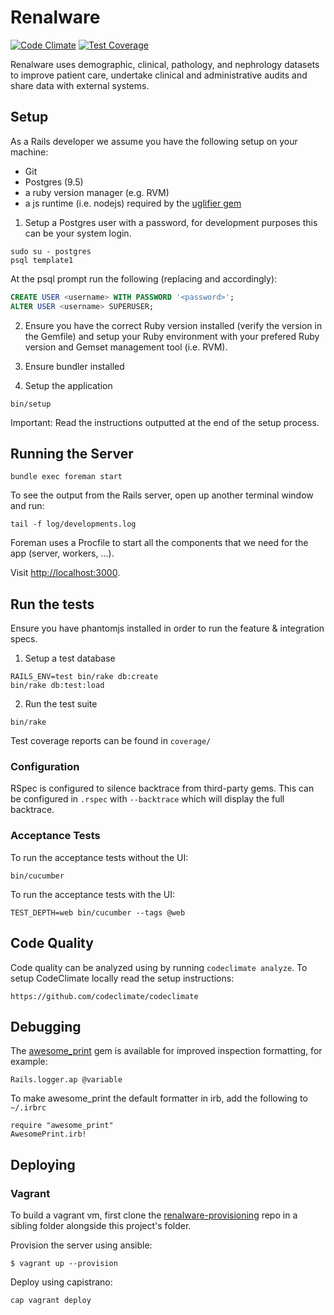 # Renalware

[![Code Climate](https://codeclimate.com/repos/58beee3ed41d600266000147/badges/50451f89d7aad6c2d200/gpa.svg)](https://codeclimate.com/repos/58beee3ed41d600266000147/feed)
[![Test Coverage](https://codeclimate.com/repos/58beee3ed41d600266000147/badges/50451f89d7aad6c2d200/coverage.svg)](https://codeclimate.com/repos/58beee3ed41d600266000147/coverage)

Renalware uses demographic, clinical, pathology, and nephrology datasets to improve patient care,
undertake clinical and administrative audits and share data with external systems.

## Setup

As a Rails developer we assume you have the following setup on your machine:

* Git
* Postgres (9.5)
* a ruby version manager (e.g. RVM)
* a js runtime (i.e. nodejs) required by the [uglifier gem](https://github.com/lautis/uglifier#installation)

1. Setup a Postgres user with a password, for development purposes this can be your system login.

  ```
  sudo su - postgres
  psql template1
  ```

  At the psql prompt run the following (replacing <username> and <password> accordingly):

  ```sql
  CREATE USER <username> WITH PASSWORD '<password>';
  ALTER USER <username> SUPERUSER;
  ```

2. Ensure you have the correct Ruby version installed (verify the version in the Gemfile) and setup your Ruby
environment with your prefered Ruby version and Gemset management tool (i.e. RVM).

3. Ensure bundler installed

4. Setup the application

  ```
  bin/setup
  ```

  Important: Read the instructions outputted at the end of the setup process.

## Running the Server

    bundle exec foreman start

To see the output from the Rails server, open up another terminal window and run:

    tail -f log/developments.log

Foreman uses a Procfile to start all the components that we need for the app (server, workers, ...).

Visit [http://localhost:3000](http://localhost:3000).

## Run the tests

Ensure you have phantomjs installed in order to run the feature & integration specs.

1. Setup a test database

  ```
  RAILS_ENV=test bin/rake db:create
  bin/rake db:test:load
  ```

2. Run the test suite

  ```
  bin/rake
  ```

Test coverage reports can be found in `coverage/`

### Configuration

RSpec is configured to silence backtrace from third-party gems. This can be
configured in `.rspec` with `--backtrace` which will display the full backtrace.

### Acceptance Tests

To run the acceptance tests without the UI:

    bin/cucumber

To run the acceptance tests with the UI:

    TEST_DEPTH=web bin/cucumber --tags @web

## Code Quality

Code quality can be analyzed using by running `codeclimate analyze`. To setup
CodeClimate locally read the setup instructions:

    https://github.com/codeclimate/codeclimate

## Debugging

The [awesome_print](https://github.com/awesome-print/awesome_print) gem is available
for improved inspection formatting, for example:

    Rails.logger.ap @variable

To make awesome_print the default formatter in irb, add the following to `~/.irbrc`

    require "awesome_print"
    AwesomePrint.irb!

## Deploying

### Vagrant

To build a vagrant vm, first clone the
[renalware-provisioning](https://github.com/airslie/renalware-provisioning) repo in a sibling folder
alongside this project's folder.

Provision the server using ansible:

```
$ vagrant up --provision
```

Deploy using capistrano:

```
cap vagrant deploy
```
